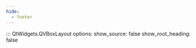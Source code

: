 ```yaml
---
hide:
  - footer
---
```


::: QtWidgets.QVBoxLayout
    options:
        show_source: false
        show_root_heading: false